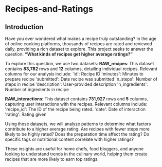 # Recipes-and-Ratings
## Introduction
Have you ever wondered what makes a recipe truly outstanding? In the age of online cooking platforms, thousands of recipes are rated and reviewed daily, providing a rich dataset to explore. This project seeks to answer the question: **“What kinds of recipes get higher average ratings?”**

To explore this question, we use two datasets:
**RAW_recipes**: This dataset contains **83,782** rows and **12** columns, detailing individual recipes. Relevant columns for our analysis include:
'id': Recipe ID
'minutes': Minutes to prepare recipe
'submitted': Date recipe was submitted
'n_steps': Number of steps in recipe
'description': User-provided description
'n_ingredients': Number of ingredients in recipe

**RAW_interactions**: This dataset contains **731,927** rows and **5** columns, capturing user interactions with the recipes. Relevant columns include:
'recipe_id': The ID of the recipe being rated.
'date': Date of interaction
'rating': Rating given

Using these datasets, we will analyze patterns to determine what factors contribute to a higher average rating. Are recipes with fewer steps more likely to be highly rated? Does the preparation time affect the rating? Do specific tags or nutritional content correlate with higher ratings?

These insights are useful for home chefs, food bloggers, and anyone looking to understand trends in the culinary world, helping them create recipes that are more likely to earn top ratings.

